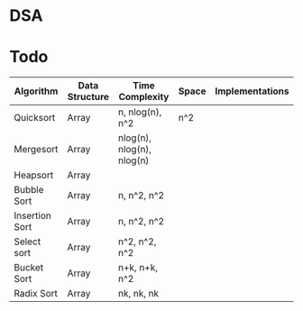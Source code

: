 DSA
===

# Todo

|   Algorithm    | Data Structure |      Time Complexity      | Space | Implementations |
| -------------- | -------------- | ------------------------- | ----- | --------------- |
| Quicksort       | Array          | n, nlog(n), n^2           | n^2   |                 |
| Mergesort      | Array          | nlog(n), nlog(n), nlog(n) |       |                 |
| Heapsort       | Array          |                           |       |                 |
| Bubble Sort    | Array          | n, n^2, n^2               |       |                 |
| Insertion Sort | Array          | n, n^2, n^2               |       |                 |
| Select sort    | Array          | n^2, n^2, n^2             |       |                 |
| Bucket Sort    | Array          | n+k, n+k, n^2             |       |                 |
| Radix Sort     | Array          | nk, nk, nk                |       |                 |

